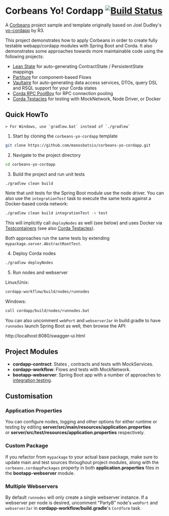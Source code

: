 
# Corbeans Yo! Cordapp [![Build Status](https://travis-ci.com/manosbatsis/corbeans-yo-cordapp.svg?branch=master)](https://travis-ci.com/manosbatsis/corbeans-yo-cordapp)

A [Corbeans](https://manosbatsis.github.io/corbeans/) project sample and template 
originally based on Joel Dudley's [yo-cordapp](https://github.com/corda/samples/tree/release-V3/yo-cordapp) by R3.

This project demonstrates how to apply Corbeans in order to create fully testable webapp/cordapp modules with 
Spring Boot and Corda. It also demonstrates some approaches towards more 
maintainable code using the following projects:

- [Lean State](https://manosbatsis.github.io/corda-lean-state/) for auto-generating  ContractState / PersistentState mappings
- [Partiture](https://manosbatsis.github.io/partiture/) for component-based Flows
- [Vaultaire](https://manosbatsis.github.io/vaultaire/) for auto-generating data access services, 
  DTOs, query DSL and RSQL support for your Corda states
- [Corda RPC PoolBoy](https://manosbatsis.github.io/corda-rpc-poolboy/) for RPC connection pooling
- [Corda Testacles](https://github.com/manosbatsis/corda-testacles) for testing with MockNetwork, Node Driver, or Docker

## Quick HowTo

	> For Windows, use `gradlew.bat` instead of `./gradlew`

1. Start by cloning the `corbeans-yo-cordapp` template

```bash
git clone https://github.com/manosbatsis/corbeans-yo-cordapp.git
```

2. Navigate to the project directory

```bash
cd corbeans-yo-cordapp
```

3. Build the project and run unit tests

```bash
./gradlew clean build 
```

Note that unit tests for the Spring Boot module use the node driver.
You can also use the `integrationTest` task to execute the same tests
against a Docker-based corda network:


```bash
./gradlew clean build integrationTest -x test
```

This will implicitly call `deployNodes` as well (see below) and uses
Docker via [Testcontainers](https://www.testcontainers.org/)
(see also [Corda Testacles](https://manosbatsis.github.io/corda-testacles/testcontainers/)).

Both approaches run the same tests by extending `mypackage.server.AbstractRootTest`.

4. Deploy Corda nodes

```bash
./gradlew deployNodes
```

5. Run nodes and webserver

Linux/Unix:

```bash
cordapp-workflow/build/nodes/runnodes
```
Windows:

```bash
call cordapp/build/nodes/runnodes.bat
```

You can also uncomment `webPort` and `webserverJar` in build.gradle
to have `runnodes` launch Spring Boot as well, then browse the API:

http://localhost:8080/swagger-ui.html

## Project Modules

- **cordapp-contract**: States , contracts and tests with MockServices.
- **cordapp-workflow**: Flows and tests with MockNetwork.
- **bootapp-webserver**: Spring Boot app with a number of approaches to [integration testing](starter-test.html).

## Customisation

### Application Properties

You can configure nodes, logging and other options for either runtime or testing by editing
__server/src/main/resources/application.properties__  
or __server/src/test/resources/application.properties__ respectively.

### Custom Package

If you refactor from `mypackage` to your actual base package, make sure to update main and test sources
throughout project modules, along with the `corbeans.cordappPackages` property in both __application.properties__
files in the __bootapp-webserver__ module.

### Multiple Webservers

By default `runnodes` will only create a single webserver instance.
If a webserver per node is desired, uncomment "PartyB" node's `webPort` and `webserverJar`
in __cordapp-workflow/build.gradle__'s `Cordform` task.  
